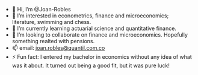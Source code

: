 - 👋 Hi, I’m @Joan-Robles
- 👀 I’m interested in econometrics, finance and microeconomics; literature, swimming and chess.
- 🌱 I’m currently learning actuarial science and quantitative finance.
- 💞️ I’m looking to collaborate on finance and microeconomics. Hopefully something realted with pensions. 
- 📫 email: joan.robles@quantil.com.co
- ⚡ Fun fact: I entered my bachelor in economics without any idea of what was it about. It turned out being a good fit, but it was pure luck!

<!---
Joan-Robles/Joan-Robles is a ✨ special ✨ repository because its `README.md` (this file) appears on your GitHub profile.
You can click the Preview link to take a look at your changes.
--->
